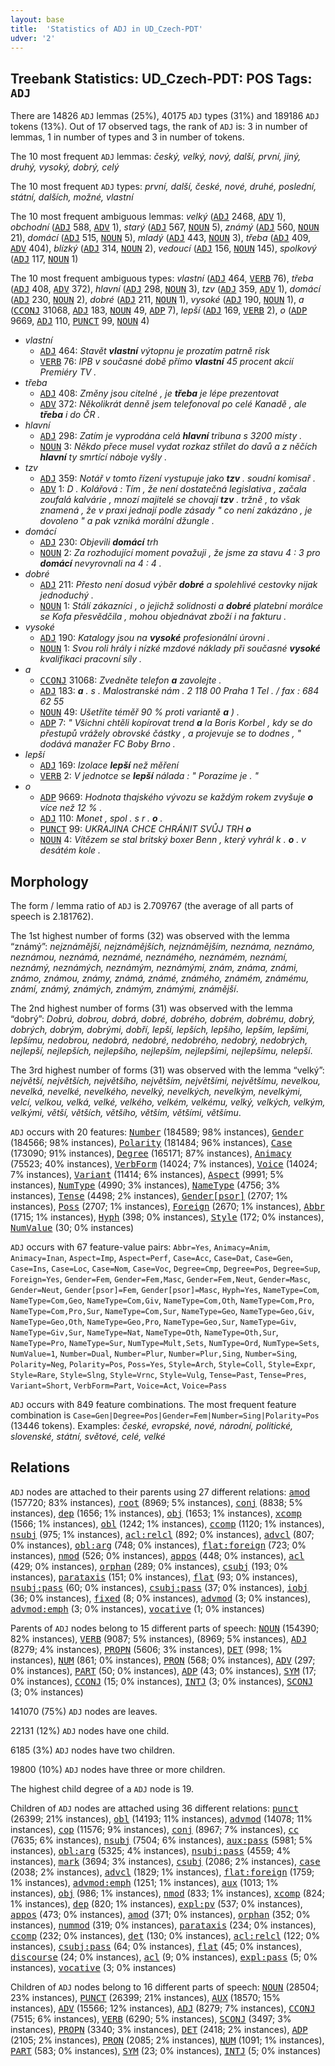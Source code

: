```yaml
---
layout: base
title:  'Statistics of ADJ in UD_Czech-PDT'
udver: '2'
---
```


## Treebank Statistics: UD_Czech-PDT: POS Tags: `ADJ`

There are 14826 `ADJ` lemmas (25%), 40175 `ADJ` types (31%) and 189186 `ADJ` tokens (13%).
Out of 17 observed tags, the rank of `ADJ` is: 3 in number of lemmas, 1 in number of types and 3 in number of tokens.

The 10 most frequent `ADJ` lemmas: <em>český, velký, nový, další, první, jiný, druhý, vysoký, dobrý, celý</em>

The 10 most frequent `ADJ` types:  <em>první, další, české, nové, druhé, poslední, státní, dalších, možné, vlastní</em>

The 10 most frequent ambiguous lemmas: <em>velký</em> (<tt><a href="cs_pdt-pos-ADJ.html">ADJ</a></tt> 2468, <tt><a href="cs_pdt-pos-ADV.html">ADV</a></tt> 1), <em>obchodní</em> (<tt><a href="cs_pdt-pos-ADJ.html">ADJ</a></tt> 588, <tt><a href="cs_pdt-pos-ADV.html">ADV</a></tt> 1), <em>starý</em> (<tt><a href="cs_pdt-pos-ADJ.html">ADJ</a></tt> 567, <tt><a href="cs_pdt-pos-NOUN.html">NOUN</a></tt> 5), <em>známý</em> (<tt><a href="cs_pdt-pos-ADJ.html">ADJ</a></tt> 560, <tt><a href="cs_pdt-pos-NOUN.html">NOUN</a></tt> 21), <em>domácí</em> (<tt><a href="cs_pdt-pos-ADJ.html">ADJ</a></tt> 515, <tt><a href="cs_pdt-pos-NOUN.html">NOUN</a></tt> 5), <em>mladý</em> (<tt><a href="cs_pdt-pos-ADJ.html">ADJ</a></tt> 443, <tt><a href="cs_pdt-pos-NOUN.html">NOUN</a></tt> 3), <em>třeba</em> (<tt><a href="cs_pdt-pos-ADJ.html">ADJ</a></tt> 409, <tt><a href="cs_pdt-pos-ADV.html">ADV</a></tt> 404), <em>blízký</em> (<tt><a href="cs_pdt-pos-ADJ.html">ADJ</a></tt> 314, <tt><a href="cs_pdt-pos-NOUN.html">NOUN</a></tt> 2), <em>vedoucí</em> (<tt><a href="cs_pdt-pos-ADJ.html">ADJ</a></tt> 156, <tt><a href="cs_pdt-pos-NOUN.html">NOUN</a></tt> 145), <em>spolkový</em> (<tt><a href="cs_pdt-pos-ADJ.html">ADJ</a></tt> 117, <tt><a href="cs_pdt-pos-NOUN.html">NOUN</a></tt> 1)

The 10 most frequent ambiguous types:  <em>vlastní</em> (<tt><a href="cs_pdt-pos-ADJ.html">ADJ</a></tt> 464, <tt><a href="cs_pdt-pos-VERB.html">VERB</a></tt> 76), <em>třeba</em> (<tt><a href="cs_pdt-pos-ADJ.html">ADJ</a></tt> 408, <tt><a href="cs_pdt-pos-ADV.html">ADV</a></tt> 372), <em>hlavní</em> (<tt><a href="cs_pdt-pos-ADJ.html">ADJ</a></tt> 298, <tt><a href="cs_pdt-pos-NOUN.html">NOUN</a></tt> 3), <em>tzv</em> (<tt><a href="cs_pdt-pos-ADJ.html">ADJ</a></tt> 359, <tt><a href="cs_pdt-pos-ADV.html">ADV</a></tt> 1), <em>domácí</em> (<tt><a href="cs_pdt-pos-ADJ.html">ADJ</a></tt> 230, <tt><a href="cs_pdt-pos-NOUN.html">NOUN</a></tt> 2), <em>dobré</em> (<tt><a href="cs_pdt-pos-ADJ.html">ADJ</a></tt> 211, <tt><a href="cs_pdt-pos-NOUN.html">NOUN</a></tt> 1), <em>vysoké</em> (<tt><a href="cs_pdt-pos-ADJ.html">ADJ</a></tt> 190, <tt><a href="cs_pdt-pos-NOUN.html">NOUN</a></tt> 1), <em>a</em> (<tt><a href="cs_pdt-pos-CCONJ.html">CCONJ</a></tt> 31068, <tt><a href="cs_pdt-pos-ADJ.html">ADJ</a></tt> 183, <tt><a href="cs_pdt-pos-NOUN.html">NOUN</a></tt> 49, <tt><a href="cs_pdt-pos-ADP.html">ADP</a></tt> 7), <em>lepší</em> (<tt><a href="cs_pdt-pos-ADJ.html">ADJ</a></tt> 169, <tt><a href="cs_pdt-pos-VERB.html">VERB</a></tt> 2), <em>o</em> (<tt><a href="cs_pdt-pos-ADP.html">ADP</a></tt> 9669, <tt><a href="cs_pdt-pos-ADJ.html">ADJ</a></tt> 110, <tt><a href="cs_pdt-pos-PUNCT.html">PUNCT</a></tt> 99, <tt><a href="cs_pdt-pos-NOUN.html">NOUN</a></tt> 4)


* <em>vlastní</em>
  * <tt><a href="cs_pdt-pos-ADJ.html">ADJ</a></tt> 464: <em>Stavět <b>vlastní</b> výtopnu je prozatím patrně risk</em>
  * <tt><a href="cs_pdt-pos-VERB.html">VERB</a></tt> 76: <em>IPB v současné době přímo <b>vlastní</b> 45 procent akcií Premiéry TV .</em>
* <em>třeba</em>
  * <tt><a href="cs_pdt-pos-ADJ.html">ADJ</a></tt> 408: <em>Změny jsou citelné , je <b>třeba</b> je lépe prezentovat</em>
  * <tt><a href="cs_pdt-pos-ADV.html">ADV</a></tt> 372: <em>Několikrát denně jsem telefonoval po celé Kanadě , ale <b>třeba</b> i do ČR .</em>
* <em>hlavní</em>
  * <tt><a href="cs_pdt-pos-ADJ.html">ADJ</a></tt> 298: <em>Zatím je vyprodána celá <b>hlavní</b> tribuna s 3200 místy .</em>
  * <tt><a href="cs_pdt-pos-NOUN.html">NOUN</a></tt> 3: <em>Někdo přece musel vydat rozkaz střílet do davů a z něčích <b>hlavní</b> ty smrtící náboje vyšly .</em>
* <em>tzv</em>
  * <tt><a href="cs_pdt-pos-ADJ.html">ADJ</a></tt> 359: <em>Notář v tomto řízení vystupuje jako <b>tzv</b> . soudní komisař .</em>
  * <tt><a href="cs_pdt-pos-ADV.html">ADV</a></tt> 1: <em>D . Kolářová : Tím , že není dostatečná legislativa , začala zoufalá kalvárie , mnozí majitelé se chovají <b>tzv</b> . tržně , to však znamená , že v praxi jednají podle zásady " co není zakázáno , je dovoleno " a pak vzniká morální džungle .</em>
* <em>domácí</em>
  * <tt><a href="cs_pdt-pos-ADJ.html">ADJ</a></tt> 230: <em>Objevili <b>domácí</b> trh</em>
  * <tt><a href="cs_pdt-pos-NOUN.html">NOUN</a></tt> 2: <em>Za rozhodující moment považuji , že jsme za stavu 4 : 3 pro <b>domácí</b> nevyrovnali na 4 : 4 .</em>
* <em>dobré</em>
  * <tt><a href="cs_pdt-pos-ADJ.html">ADJ</a></tt> 211: <em>Přesto není dosud výběr <b>dobré</b> a spolehlivé cestovky nijak jednoduchý .</em>
  * <tt><a href="cs_pdt-pos-NOUN.html">NOUN</a></tt> 1: <em>Stálí zákazníci , o jejichž solidnosti a <b>dobré</b> platební morálce se Kofa přesvědčila , mohou objednávat zboží i na fakturu .</em>
* <em>vysoké</em>
  * <tt><a href="cs_pdt-pos-ADJ.html">ADJ</a></tt> 190: <em>Katalogy jsou na <b>vysoké</b> profesionální úrovni .</em>
  * <tt><a href="cs_pdt-pos-NOUN.html">NOUN</a></tt> 1: <em>Svou roli hrály i nízké mzdové náklady při současné <b>vysoké</b> kvalifikaci pracovní síly .</em>
* <em>a</em>
  * <tt><a href="cs_pdt-pos-CCONJ.html">CCONJ</a></tt> 31068: <em>Zvedněte telefon <b>a</b> zavolejte .</em>
  * <tt><a href="cs_pdt-pos-ADJ.html">ADJ</a></tt> 183: <em><b>a</b> . s . Malostranské nám . 2 118 00 Praha 1 Tel . / fax : 684 62 55</em>
  * <tt><a href="cs_pdt-pos-NOUN.html">NOUN</a></tt> 49: <em>Ušetříte téměř 90 % proti variantě <b>a</b> ) .</em>
  * <tt><a href="cs_pdt-pos-ADP.html">ADP</a></tt> 7: <em>" Všichni chtěli kopírovat trend <b>a</b> la Boris Korbel , kdy se do přestupů vrážely obrovské částky , a projevuje se to dodnes , " dodává manažer FC Boby Brno .</em>
* <em>lepší</em>
  * <tt><a href="cs_pdt-pos-ADJ.html">ADJ</a></tt> 169: <em>Izolace <b>lepší</b> než měření</em>
  * <tt><a href="cs_pdt-pos-VERB.html">VERB</a></tt> 2: <em>V jednotce se <b>lepší</b> nálada : " Porazíme je . "</em>
* <em>o</em>
  * <tt><a href="cs_pdt-pos-ADP.html">ADP</a></tt> 9669: <em>Hodnota thajského vývozu se každým rokem zvyšuje <b>o</b> více než 12 % .</em>
  * <tt><a href="cs_pdt-pos-ADJ.html">ADJ</a></tt> 110: <em>Monet , spol . s r . <b>o</b> .</em>
  * <tt><a href="cs_pdt-pos-PUNCT.html">PUNCT</a></tt> 99: <em>UKRAJINA CHCE CHRÁNIT SVŮJ TRH <b>o</b></em>
  * <tt><a href="cs_pdt-pos-NOUN.html">NOUN</a></tt> 4: <em>Vítězem se stal britský boxer Benn , který vyhrál k . <b>o</b> . v desátém kole .</em>

## Morphology

The form / lemma ratio of `ADJ` is 2.709767 (the average of all parts of speech is 2.181762).

The 1st highest number of forms (32) was observed with the lemma “známý”: <em>nejznámější, nejznámějších, nejznámějším, neznáma, neznámo, neznámou, neznámá, neznámé, neznámého, neznámém, neznámí, neznámý, neznámých, neznámým, neznámými, znám, známa, známi, známo, známou, známy, známá, známé, známého, známém, známému, známí, známý, známých, známým, známými, známější</em>.

The 2nd highest number of forms (31) was observed with the lemma “dobrý”: <em>Dobrú, dobrou, dobrá, dobré, dobrého, dobrém, dobrému, dobrý, dobrých, dobrým, dobrými, dobří, lepší, lepších, lepšího, lepším, lepšími, lepšímu, nedobrou, nedobrá, nedobré, nedobrého, nedobrý, nedobrých, nejlepší, nejlepších, nejlepšího, nejlepším, nejlepšími, nejlepšímu, nelepší</em>.

The 3rd highest number of forms (31) was observed with the lemma “velký”: <em>největší, největších, největšího, největším, největšími, největšímu, nevelkou, nevelká, nevelké, nevelkého, nevelký, nevelkých, nevelkým, nevelkými, velcí, velkou, velká, velké, velkého, velkém, velkému, velký, velkých, velkým, velkými, větší, větších, většího, větším, většími, většímu</em>.

`ADJ` occurs with 20 features: <tt><a href="cs_pdt-feat-Number.html">Number</a></tt> (184589; 98% instances), <tt><a href="cs_pdt-feat-Gender.html">Gender</a></tt> (184566; 98% instances), <tt><a href="cs_pdt-feat-Polarity.html">Polarity</a></tt> (181484; 96% instances), <tt><a href="cs_pdt-feat-Case.html">Case</a></tt> (173090; 91% instances), <tt><a href="cs_pdt-feat-Degree.html">Degree</a></tt> (165171; 87% instances), <tt><a href="cs_pdt-feat-Animacy.html">Animacy</a></tt> (75523; 40% instances), <tt><a href="cs_pdt-feat-VerbForm.html">VerbForm</a></tt> (14024; 7% instances), <tt><a href="cs_pdt-feat-Voice.html">Voice</a></tt> (14024; 7% instances), <tt><a href="cs_pdt-feat-Variant.html">Variant</a></tt> (11414; 6% instances), <tt><a href="cs_pdt-feat-Aspect.html">Aspect</a></tt> (9991; 5% instances), <tt><a href="cs_pdt-feat-NumType.html">NumType</a></tt> (4990; 3% instances), <tt><a href="cs_pdt-feat-NameType.html">NameType</a></tt> (4756; 3% instances), <tt><a href="cs_pdt-feat-Tense.html">Tense</a></tt> (4498; 2% instances), <tt><a href="cs_pdt-feat-Gender-psor.html">Gender[psor]</a></tt> (2707; 1% instances), <tt><a href="cs_pdt-feat-Poss.html">Poss</a></tt> (2707; 1% instances), <tt><a href="cs_pdt-feat-Foreign.html">Foreign</a></tt> (2670; 1% instances), <tt><a href="cs_pdt-feat-Abbr.html">Abbr</a></tt> (1715; 1% instances), <tt><a href="cs_pdt-feat-Hyph.html">Hyph</a></tt> (398; 0% instances), <tt><a href="cs_pdt-feat-Style.html">Style</a></tt> (172; 0% instances), <tt><a href="cs_pdt-feat-NumValue.html">NumValue</a></tt> (30; 0% instances)

`ADJ` occurs with 67 feature-value pairs: `Abbr=Yes`, `Animacy=Anim`, `Animacy=Inan`, `Aspect=Imp`, `Aspect=Perf`, `Case=Acc`, `Case=Dat`, `Case=Gen`, `Case=Ins`, `Case=Loc`, `Case=Nom`, `Case=Voc`, `Degree=Cmp`, `Degree=Pos`, `Degree=Sup`, `Foreign=Yes`, `Gender=Fem`, `Gender=Fem,Masc`, `Gender=Fem,Neut`, `Gender=Masc`, `Gender=Neut`, `Gender[psor]=Fem`, `Gender[psor]=Masc`, `Hyph=Yes`, `NameType=Com`, `NameType=Com,Geo`, `NameType=Com,Giv`, `NameType=Com,Oth`, `NameType=Com,Pro`, `NameType=Com,Pro,Sur`, `NameType=Com,Sur`, `NameType=Geo`, `NameType=Geo,Giv`, `NameType=Geo,Oth`, `NameType=Geo,Pro`, `NameType=Geo,Sur`, `NameType=Giv`, `NameType=Giv,Sur`, `NameType=Nat`, `NameType=Oth`, `NameType=Oth,Sur`, `NameType=Pro`, `NameType=Sur`, `NumType=Mult,Sets`, `NumType=Ord`, `NumType=Sets`, `NumValue=1`, `Number=Dual`, `Number=Plur`, `Number=Plur,Sing`, `Number=Sing`, `Polarity=Neg`, `Polarity=Pos`, `Poss=Yes`, `Style=Arch`, `Style=Coll`, `Style=Expr`, `Style=Rare`, `Style=Slng`, `Style=Vrnc`, `Style=Vulg`, `Tense=Past`, `Tense=Pres`, `Variant=Short`, `VerbForm=Part`, `Voice=Act`, `Voice=Pass`

`ADJ` occurs with 849 feature combinations.
The most frequent feature combination is `Case=Gen|Degree=Pos|Gender=Fem|Number=Sing|Polarity=Pos` (13446 tokens).
Examples: <em>české, evropské, nové, národní, politické, slovenské, státní, světové, celé, velké</em>


## Relations

`ADJ` nodes are attached to their parents using 27 different relations: <tt><a href="cs_pdt-dep-amod.html">amod</a></tt> (157720; 83% instances), <tt><a href="cs_pdt-dep-root.html">root</a></tt> (8969; 5% instances), <tt><a href="cs_pdt-dep-conj.html">conj</a></tt> (8838; 5% instances), <tt><a href="cs_pdt-dep-dep.html">dep</a></tt> (1656; 1% instances), <tt><a href="cs_pdt-dep-obj.html">obj</a></tt> (1653; 1% instances), <tt><a href="cs_pdt-dep-xcomp.html">xcomp</a></tt> (1566; 1% instances), <tt><a href="cs_pdt-dep-obl.html">obl</a></tt> (1242; 1% instances), <tt><a href="cs_pdt-dep-ccomp.html">ccomp</a></tt> (1120; 1% instances), <tt><a href="cs_pdt-dep-nsubj.html">nsubj</a></tt> (975; 1% instances), <tt><a href="cs_pdt-dep-acl-relcl.html">acl:relcl</a></tt> (892; 0% instances), <tt><a href="cs_pdt-dep-advcl.html">advcl</a></tt> (807; 0% instances), <tt><a href="cs_pdt-dep-obl-arg.html">obl:arg</a></tt> (748; 0% instances), <tt><a href="cs_pdt-dep-flat-foreign.html">flat:foreign</a></tt> (723; 0% instances), <tt><a href="cs_pdt-dep-nmod.html">nmod</a></tt> (526; 0% instances), <tt><a href="cs_pdt-dep-appos.html">appos</a></tt> (448; 0% instances), <tt><a href="cs_pdt-dep-acl.html">acl</a></tt> (429; 0% instances), <tt><a href="cs_pdt-dep-orphan.html">orphan</a></tt> (289; 0% instances), <tt><a href="cs_pdt-dep-csubj.html">csubj</a></tt> (193; 0% instances), <tt><a href="cs_pdt-dep-parataxis.html">parataxis</a></tt> (151; 0% instances), <tt><a href="cs_pdt-dep-flat.html">flat</a></tt> (93; 0% instances), <tt><a href="cs_pdt-dep-nsubj-pass.html">nsubj:pass</a></tt> (60; 0% instances), <tt><a href="cs_pdt-dep-csubj-pass.html">csubj:pass</a></tt> (37; 0% instances), <tt><a href="cs_pdt-dep-iobj.html">iobj</a></tt> (36; 0% instances), <tt><a href="cs_pdt-dep-fixed.html">fixed</a></tt> (8; 0% instances), <tt><a href="cs_pdt-dep-advmod.html">advmod</a></tt> (3; 0% instances), <tt><a href="cs_pdt-dep-advmod-emph.html">advmod:emph</a></tt> (3; 0% instances), <tt><a href="cs_pdt-dep-vocative.html">vocative</a></tt> (1; 0% instances)

Parents of `ADJ` nodes belong to 15 different parts of speech: <tt><a href="cs_pdt-pos-NOUN.html">NOUN</a></tt> (154390; 82% instances), <tt><a href="cs_pdt-pos-VERB.html">VERB</a></tt> (9087; 5% instances),  (8969; 5% instances), <tt><a href="cs_pdt-pos-ADJ.html">ADJ</a></tt> (8279; 4% instances), <tt><a href="cs_pdt-pos-PROPN.html">PROPN</a></tt> (5606; 3% instances), <tt><a href="cs_pdt-pos-DET.html">DET</a></tt> (998; 1% instances), <tt><a href="cs_pdt-pos-NUM.html">NUM</a></tt> (861; 0% instances), <tt><a href="cs_pdt-pos-PRON.html">PRON</a></tt> (568; 0% instances), <tt><a href="cs_pdt-pos-ADV.html">ADV</a></tt> (297; 0% instances), <tt><a href="cs_pdt-pos-PART.html">PART</a></tt> (50; 0% instances), <tt><a href="cs_pdt-pos-ADP.html">ADP</a></tt> (43; 0% instances), <tt><a href="cs_pdt-pos-SYM.html">SYM</a></tt> (17; 0% instances), <tt><a href="cs_pdt-pos-CCONJ.html">CCONJ</a></tt> (15; 0% instances), <tt><a href="cs_pdt-pos-INTJ.html">INTJ</a></tt> (3; 0% instances), <tt><a href="cs_pdt-pos-SCONJ.html">SCONJ</a></tt> (3; 0% instances)

141070 (75%) `ADJ` nodes are leaves.

22131 (12%) `ADJ` nodes have one child.

6185 (3%) `ADJ` nodes have two children.

19800 (10%) `ADJ` nodes have three or more children.

The highest child degree of a `ADJ` node is 19.

Children of `ADJ` nodes are attached using 36 different relations: <tt><a href="cs_pdt-dep-punct.html">punct</a></tt> (26399; 21% instances), <tt><a href="cs_pdt-dep-obl.html">obl</a></tt> (14193; 11% instances), <tt><a href="cs_pdt-dep-advmod.html">advmod</a></tt> (14078; 11% instances), <tt><a href="cs_pdt-dep-cop.html">cop</a></tt> (11576; 9% instances), <tt><a href="cs_pdt-dep-conj.html">conj</a></tt> (8967; 7% instances), <tt><a href="cs_pdt-dep-cc.html">cc</a></tt> (7635; 6% instances), <tt><a href="cs_pdt-dep-nsubj.html">nsubj</a></tt> (7504; 6% instances), <tt><a href="cs_pdt-dep-aux-pass.html">aux:pass</a></tt> (5981; 5% instances), <tt><a href="cs_pdt-dep-obl-arg.html">obl:arg</a></tt> (5325; 4% instances), <tt><a href="cs_pdt-dep-nsubj-pass.html">nsubj:pass</a></tt> (4559; 4% instances), <tt><a href="cs_pdt-dep-mark.html">mark</a></tt> (3694; 3% instances), <tt><a href="cs_pdt-dep-csubj.html">csubj</a></tt> (2086; 2% instances), <tt><a href="cs_pdt-dep-case.html">case</a></tt> (2038; 2% instances), <tt><a href="cs_pdt-dep-advcl.html">advcl</a></tt> (1829; 1% instances), <tt><a href="cs_pdt-dep-flat-foreign.html">flat:foreign</a></tt> (1759; 1% instances), <tt><a href="cs_pdt-dep-advmod-emph.html">advmod:emph</a></tt> (1251; 1% instances), <tt><a href="cs_pdt-dep-aux.html">aux</a></tt> (1013; 1% instances), <tt><a href="cs_pdt-dep-obj.html">obj</a></tt> (986; 1% instances), <tt><a href="cs_pdt-dep-nmod.html">nmod</a></tt> (833; 1% instances), <tt><a href="cs_pdt-dep-xcomp.html">xcomp</a></tt> (824; 1% instances), <tt><a href="cs_pdt-dep-dep.html">dep</a></tt> (820; 1% instances), <tt><a href="cs_pdt-dep-expl-pv.html">expl:pv</a></tt> (537; 0% instances), <tt><a href="cs_pdt-dep-appos.html">appos</a></tt> (473; 0% instances), <tt><a href="cs_pdt-dep-amod.html">amod</a></tt> (371; 0% instances), <tt><a href="cs_pdt-dep-orphan.html">orphan</a></tt> (352; 0% instances), <tt><a href="cs_pdt-dep-nummod.html">nummod</a></tt> (319; 0% instances), <tt><a href="cs_pdt-dep-parataxis.html">parataxis</a></tt> (234; 0% instances), <tt><a href="cs_pdt-dep-ccomp.html">ccomp</a></tt> (232; 0% instances), <tt><a href="cs_pdt-dep-det.html">det</a></tt> (130; 0% instances), <tt><a href="cs_pdt-dep-acl-relcl.html">acl:relcl</a></tt> (122; 0% instances), <tt><a href="cs_pdt-dep-csubj-pass.html">csubj:pass</a></tt> (64; 0% instances), <tt><a href="cs_pdt-dep-flat.html">flat</a></tt> (45; 0% instances), <tt><a href="cs_pdt-dep-discourse.html">discourse</a></tt> (24; 0% instances), <tt><a href="cs_pdt-dep-acl.html">acl</a></tt> (9; 0% instances), <tt><a href="cs_pdt-dep-expl-pass.html">expl:pass</a></tt> (5; 0% instances), <tt><a href="cs_pdt-dep-vocative.html">vocative</a></tt> (3; 0% instances)

Children of `ADJ` nodes belong to 16 different parts of speech: <tt><a href="cs_pdt-pos-NOUN.html">NOUN</a></tt> (28504; 23% instances), <tt><a href="cs_pdt-pos-PUNCT.html">PUNCT</a></tt> (26399; 21% instances), <tt><a href="cs_pdt-pos-AUX.html">AUX</a></tt> (18570; 15% instances), <tt><a href="cs_pdt-pos-ADV.html">ADV</a></tt> (15566; 12% instances), <tt><a href="cs_pdt-pos-ADJ.html">ADJ</a></tt> (8279; 7% instances), <tt><a href="cs_pdt-pos-CCONJ.html">CCONJ</a></tt> (7515; 6% instances), <tt><a href="cs_pdt-pos-VERB.html">VERB</a></tt> (6290; 5% instances), <tt><a href="cs_pdt-pos-SCONJ.html">SCONJ</a></tt> (3497; 3% instances), <tt><a href="cs_pdt-pos-PROPN.html">PROPN</a></tt> (3340; 3% instances), <tt><a href="cs_pdt-pos-DET.html">DET</a></tt> (2418; 2% instances), <tt><a href="cs_pdt-pos-ADP.html">ADP</a></tt> (2105; 2% instances), <tt><a href="cs_pdt-pos-PRON.html">PRON</a></tt> (2085; 2% instances), <tt><a href="cs_pdt-pos-NUM.html">NUM</a></tt> (1091; 1% instances), <tt><a href="cs_pdt-pos-PART.html">PART</a></tt> (583; 0% instances), <tt><a href="cs_pdt-pos-SYM.html">SYM</a></tt> (23; 0% instances), <tt><a href="cs_pdt-pos-INTJ.html">INTJ</a></tt> (5; 0% instances)

